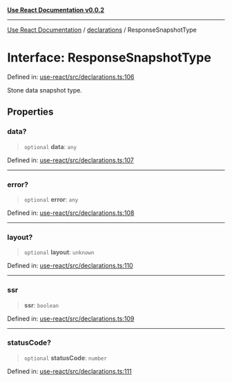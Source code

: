 [**Use React Documentation v0.0.2**](../../README.md)

***

[Use React Documentation](../../modules.md) / [declarations](../README.md) / ResponseSnapshotType

# Interface: ResponseSnapshotType

Defined in: [use-react/src/declarations.ts:106](https://github.com/stonemjs/use-react/blob/4786d31a3beb1c9f15eb30e2c9c2b12c786b755a/src/declarations.ts#L106)

Stone data snapshot type.

## Properties

### data?

> `optional` **data**: `any`

Defined in: [use-react/src/declarations.ts:107](https://github.com/stonemjs/use-react/blob/4786d31a3beb1c9f15eb30e2c9c2b12c786b755a/src/declarations.ts#L107)

***

### error?

> `optional` **error**: `any`

Defined in: [use-react/src/declarations.ts:108](https://github.com/stonemjs/use-react/blob/4786d31a3beb1c9f15eb30e2c9c2b12c786b755a/src/declarations.ts#L108)

***

### layout?

> `optional` **layout**: `unknown`

Defined in: [use-react/src/declarations.ts:110](https://github.com/stonemjs/use-react/blob/4786d31a3beb1c9f15eb30e2c9c2b12c786b755a/src/declarations.ts#L110)

***

### ssr

> **ssr**: `boolean`

Defined in: [use-react/src/declarations.ts:109](https://github.com/stonemjs/use-react/blob/4786d31a3beb1c9f15eb30e2c9c2b12c786b755a/src/declarations.ts#L109)

***

### statusCode?

> `optional` **statusCode**: `number`

Defined in: [use-react/src/declarations.ts:111](https://github.com/stonemjs/use-react/blob/4786d31a3beb1c9f15eb30e2c9c2b12c786b755a/src/declarations.ts#L111)
